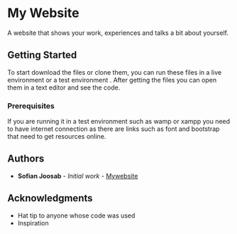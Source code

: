# My Website

A website that shows your work, experiences and talks a bit about yourself.

## Getting Started

To start download the files or clone them, you can run these files in a live environment  or a test environment .
After getting the files you can open them in a text editor and see the code.

### Prerequisites

If you are running it in a test environment  such as wamp or xampp you need to have internet connection as there are links such as font and bootstrap that need to get resources online.

## Authors

* **Sofian Joosab** - *Initial work* - [Mywebsite](https://github.com/rockboy69/MyWebsite)

## Acknowledgments

* Hat tip to anyone whose code was used
* Inspiration
